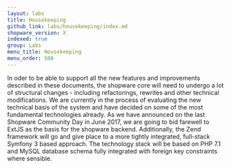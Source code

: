 ```yaml
---
layout: labs
title: Housekeeping
github_link: labs/housekeeping/index.md
shopware_version: X
indexed: true
group: Labs
menu_title: Housekeeping
menu_order: 500
---
```


In oder to be able to support all the new features and improvements described in these documents, the shopware core will need to 
undergo a lot of structural changes - including refactorings, rewrites and other technical modifications. We are currently
in the process of evaluating the new technical basis of the system and have decided on some of the most fundamental technologies already. 
As we have announced on the last Shopware Community Day in June 2017, we are going to bid farewell to ExtJS as the basis for 
the shopware backend. Additionally, the Zend framework will go and give place to a more tightly integrated, full-stack Symfony 3 based approach.
The technology stack will be based on PHP 7.1 and MySQL database schema fully integrated with foreign key constraints where sensible.
